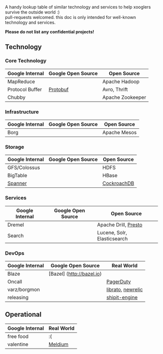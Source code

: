 A handy lookup table of similar technology and services to help xooglers survive the outside world :)  
pull-requests welcomed. this doc is only intended for well-known technology and services.

__Please do not list any confidential projects!__

## Technology

### Core Technology

| Google Internal   | Google Open Source   |  Open Source  |
| -------------     |  -------------       |-------------  |
| MapReduce         |     | Apache Hadoop  |
| Protocol Buffer   | [Protobuf](https://github.com/google/protobuf)    | Avro, Thrift      |
| Chubby            |      | Apache Zookeeper      |


### Infrastructure

| Google Internal   | Google Open Source   |  Open Source  |
| -------------     |  -------------       |-------------  |
| Borg              |                      | Apache Mesos  |


### Storage

| Google Internal  | Google Open Source | Open Source    |
| -------------|------------ |-------------|
| GFS/Colossus| | HDFS |
| BigTable     |   | HBase |
| [Spanner](http://research.google.com/archive/spanner.html)   | | [CockroachDB](https://github.com/cockroachdb/cockroach) |


### Services

| Google Internal  | Google Open Source | Open Source    |
| -------------|------------ |-------------|
| Dremel       |             | Apache Drill, [Presto](https://prestodb.io) |
| Search      |             | Lucene, Solr, Elasticsearch|

### DevOps
| Google Internal  | Google Open Source | Real World    |
| -------------|------------ |-------------|
| Blaze        |  [Bazel] (http://bazel.io)          |  |
| Oncall       |             | [PagerDuty](https://pagerduty.com) |
| varz/borgmon | | [librato](https://www.librato.com), [newrelic](http://newrelic.com)|
| releasing | | [shipit-engine](https://github.com/Shopify/shipit-engine)|


## Operational
| Google Internal  |   Real World  |
| -------------    | ------------- |
| free food        |   :(          |
| valentine        | [Meldium](https://www.meldium.com/)  |

